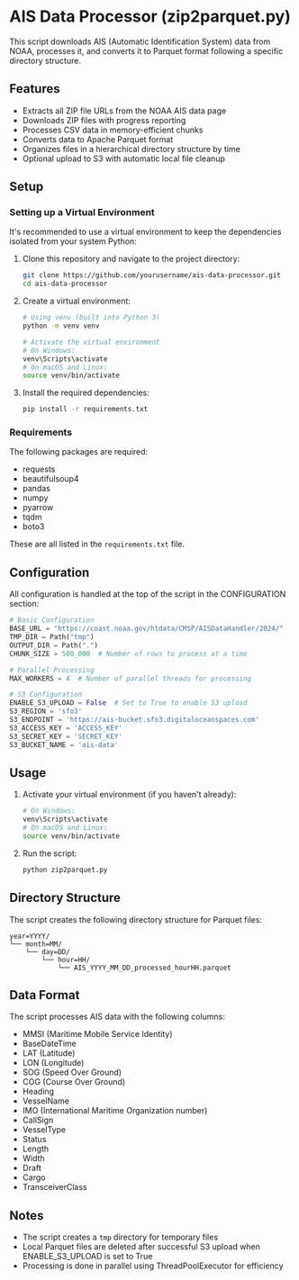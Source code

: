 # AIS Data Processor (zip2parquet.py)

This script downloads AIS (Automatic Identification System) data from NOAA, processes it, and converts it to Parquet format following a specific directory structure.

## Features

- Extracts all ZIP file URLs from the NOAA AIS data page
- Downloads ZIP files with progress reporting
- Processes CSV data in memory-efficient chunks
- Converts data to Apache Parquet format
- Organizes files in a hierarchical directory structure by time
- Optional upload to S3 with automatic local file cleanup

## Setup

### Setting up a Virtual Environment

It's recommended to use a virtual environment to keep the dependencies isolated from your system Python:

1. Clone this repository and navigate to the project directory:
   ```bash
   git clone https://github.com/yourusername/ais-data-processor.git
   cd ais-data-processor
   ```

2. Create a virtual environment:
   ```bash
   # Using venv (built into Python 3)
   python -m venv venv
   
   # Activate the virtual environment
   # On Windows:
   venv\Scripts\activate
   # On macOS and Linux:
   source venv/bin/activate
   ```

3. Install the required dependencies:
   ```bash
   pip install -r requirements.txt
   ```

### Requirements

The following packages are required:
- requests
- beautifulsoup4 
- pandas
- numpy
- pyarrow
- tqdm
- boto3

These are all listed in the `requirements.txt` file.

## Configuration

All configuration is handled at the top of the script in the CONFIGURATION section:

```python
# Basic Configuration
BASE_URL = "https://coast.noaa.gov/htdata/CMSP/AISDataHandler/2024/"
TMP_DIR = Path("tmp")
OUTPUT_DIR = Path(".")
CHUNK_SIZE = 500_000  # Number of rows to process at a time

# Parallel Processing
MAX_WORKERS = 4  # Number of parallel threads for processing

# S3 Configuration
ENABLE_S3_UPLOAD = False  # Set to True to enable S3 upload
S3_REGION = 'sfo3'
S3_ENDPOINT = 'https://ais-bucket.sfo3.digitaloceanspaces.com'
S3_ACCESS_KEY = 'ACCESS_KEY'
S3_SECRET_KEY = 'SECRET_KEY'
S3_BUCKET_NAME = 'ais-data'
```

## Usage

1. Activate your virtual environment (if you haven't already):
   ```bash
   # On Windows:
   venv\Scripts\activate
   # On macOS and Linux:
   source venv/bin/activate
   ```

2. Run the script:
   ```bash
   python zip2parquet.py
   ```

## Directory Structure

The script creates the following directory structure for Parquet files:

```
year=YYYY/
└── month=MM/
    └── day=DD/
        └── hour=HH/
            └── AIS_YYYY_MM_DD_processed_hourHH.parquet
```

## Data Format

The script processes AIS data with the following columns:

- MMSI (Maritime Mobile Service Identity)
- BaseDateTime
- LAT (Latitude)
- LON (Longitude)
- SOG (Speed Over Ground)
- COG (Course Over Ground)
- Heading
- VesselName
- IMO (International Maritime Organization number)
- CallSign
- VesselType
- Status
- Length
- Width
- Draft
- Cargo
- TransceiverClass

## Notes

- The script creates a `tmp` directory for temporary files
- Local Parquet files are deleted after successful S3 upload when ENABLE_S3_UPLOAD is set to True
- Processing is done in parallel using ThreadPoolExecutor for efficiency

